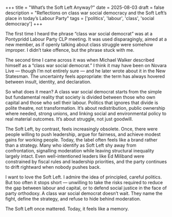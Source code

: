 +++
title = "What’s the Soft Left Anyway?"
date = 2025-08-03
draft = false
description = "Reflections on class war social democracy and the Soft Left’s place in today’s Labour Party"
tags = ['politics', 'labour', 'class', 'social democracy']
+++

The first time I heard the phrase “class war social democrat” was at a Pontypridd Labour Party CLP meeting. It was used disparagingly, aimed at a new member, as if openly talking about class struggle were somehow improper. I didn’t take offence, but the phrase stuck with me.

The second time I came across it was when Michael Walker described himself as a “class war social democrat.” I think it may have been on Novara Live — though I’m not entirely sure — and he later wrote about it in the New Statesman. The uncertainty feels appropriate: the term has always hovered between insult, identity, and declaration.

So what does it mean? A class war social democrat starts from the simple but fundamental reality that society is divided between those who own capital and those who sell their labour. Politics that ignores that divide is polite theatre, not transformation. It’s about redistribution, public ownership where needed, strong unions, and linking social and environmental policy to real material outcomes. It’s about struggle, not just goodwill.

The Soft Left, by contrast, feels increasingly obsolete. Once, there were people willing to push leadership, argue for fairness, and achieve modest gains for working people. Today, the label often feels like a brand rather than a strategy. Many who identify as Soft Left shy away from confrontation, signalling moderation while leaving structural inequality largely intact. Even well-intentioned leaders like Ed Miliband were constrained by fiscal rules and leadership priorities, and the party continues to drift rightward when nobody pushes back.

I want to love the Soft Left. I admire the idea of principled, careful politics. But too often it stops short — unwilling to take the risks required to reduce the gap between labour and capital, or to defend social justice in the face of party orthodoxy. A class war social democrat doesn’t wait. They name the fight, define the strategy, and refuse to hide behind moderation.

The Soft Left once mattered. Today, it feels like a memory.
